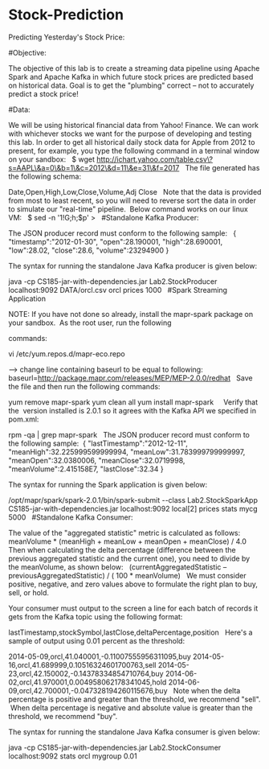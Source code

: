 # Stock-Prediction

Predicting Yesterday's Stock Price:

#Objective:

The objective of this lab is to create a streaming data pipeline using Apache Spark and Apache Kafka in which future stock prices are predicted based on historical data. Goal is to get the "plumbing" correct – not to accurately predict a stock price!

#Data:

We will be using historical financial data from Yahoo! Finance. We can work with whichever stocks we want for the purpose of developing and testing this lab. In order to get all historical daily stock data for Apple from 2012 to present, for example, you type the following command in a terminal window on your sandbox:
 
$ wget http://ichart.yahoo.com/table.csv\?s=AAPL\&a=0\&b=1\&c=2012\&d=11\&e=31\&f=2017
 
The file generated has the following schema:

Date,Open,High,Low,Close,Volume,Adj Close
 
Note that the data is provided from most to least recent, so you will need to reverse sort the data in order to simulate our "real-time" pipeline.  Below command works on our linux VM:
 
$ sed -n '1!G;h;$p' <input-file> > <output-file>
 
#Standalone Kafka Producer:

The JSON producer record must conform to the following sample:
 
{
"timestamp":"2012-01-30",
"open":28.190001,
"high":28.690001,
"low":28.02,
"close":28.6,
"volume":23294900
}

The syntax for running the standalone Java Kafka producer is given below:

java -cp CS185-jar-with-dependencies.jar Lab2.StockProducer localhost:9092 DATA/orcl.csv orcl prices 1000
 
#Spark Streaming Application

NOTE: If you have not done so already, install the mapr-spark package on your sandbox.  As the root user, run the following 

commands:

vi /etc/yum.repos.d/mapr-eco.repo

--> change line containing baseurl to be equal to following:
baseurl=http://package.mapr.com/releases/MEP/MEP-2.0.0/redhat
 
Save the file and then run the following commands:

yum remove mapr-spark
yum clean all
yum install mapr-spark
 
 
Verify that the  version installed is 2.0.1 so it agrees with the Kafka API we specified in pom.xml:

rpm -qa | grep mapr-spark
 
The JSON producer record must conform to the following sample: 
{
"lastTimestamp":"2012-12-11",
"meanHigh":32.225999599999994,
"meanLow":31.783999799999997,
"meanOpen":32.0380006,
"meanClose":32.0719998,
"meanVolume":2.415158E7,
"lastClose":32.34
}

The syntax for running the Spark application is given below:

/opt/mapr/spark/spark-2.0.1/bin/spark-submit --class Lab2.StockSparkApp CS185-jar-with-dependencies.jar localhost:9092 local[2] prices stats mycg 5000
 
#Standalone Kafka Consumer:

The value of the "aggregated statistic" metric is calculated as follows:
 
meanVolume * (meanHigh + meanLow + meanOpen + meanClose) / 4.0
 
Then when calculating the delta percentage (difference between the previous aggregated statistic and the current one), you need to divide by the meanVolume, as shown below:
 
(currentAggregatedStatistic – previousAggregatedStatistic) / ( 100 * meanVolume)
 
We must consider positive, negative, and zero values above to formulate the right plan to buy, sell, or hold.

Your consumer must output to the screen a line for each batch of records it gets from the Kafka topic using the following format:

lastTimestamp,stockSymbol,lastClose,deltaPercentage,position
 
Here's a sample of output using 0.01 percent as the threshold:

2014-05-09,orcl,41.040001,-0.11007555956311095,buy
2014-05-16,orcl,41.689999,0.10516324601700763,sell
2014-05-23,orcl,42.150002,-0.14378334854710764,buy
2014-06-02,orcl,41.970001,0.004958062178341045,hold
2014-06-09,orcl,42.700001,-0.047328194260115676,buy
 
Note when the delta percentage is positive and greater than the threshold, we recommend "sell".  When delta percentage is negative and absolute value is greater than the threshold, we recommend "buy".

The syntax for running the standalone Java Kafka consumer is given below:

java -cp CS185-jar-with-dependencies.jar Lab2.StockConsumer localhost:9092 stats orcl mygroup 0.01
